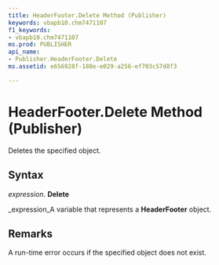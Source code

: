 ```yaml
---
title: HeaderFooter.Delete Method (Publisher)
keywords: vbapb10.chm7471107
f1_keywords:
- vbapb10.chm7471107
ms.prod: PUBLISHER
api_name:
- Publisher.HeaderFooter.Delete
ms.assetid: e656928f-188e-e029-a256-ef703c57d8f3

---
```



# HeaderFooter.Delete Method (Publisher)

Deletes the specified object.


## Syntax

 _expression_. **Delete**

 _expression_A variable that represents a  **HeaderFooter** object.


## Remarks

A run-time error occurs if the specified object does not exist.



